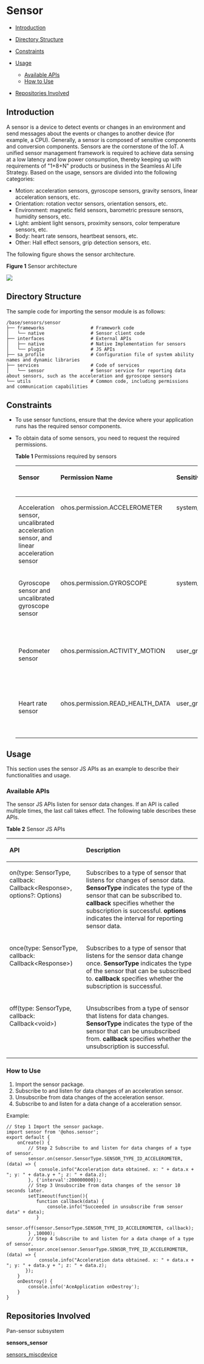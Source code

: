 # Sensor<a name="EN-US_TOPIC_0000001148682248"></a>

-   [Introduction](#section11660541593)
-   [Directory Structure](#section44981327519)
-   [Constraints](#section98068674513)
-   [Usage](#section1581412211528)
    -   [Available APIs](#section15684191115524)
    -   [How to Use](#section1543714111810)

-   [Repositories Involved](#section96071132185310)

## Introduction<a name="section11660541593"></a>

A sensor is a device to detect events or changes in an environment and send messages about the events or changes to another device \(for example, a CPU\). Generally, a sensor is composed of sensitive components and conversion components. Sensors are the cornerstone of the IoT. A unified sensor management framework is required to achieve data sensing at a low latency and low power consumption, thereby keeping up with requirements of "1+8+N" products or business in the Seamless AI Life Strategy. Based on the usage, sensors are divided into the following categories:

-   Motion: acceleration sensors, gyroscope sensors, gravity sensors, linear acceleration sensors, etc.
-   Orientation: rotation vector sensors, orientation sensors, etc.
-   Environment: magnetic field sensors, barometric pressure sensors, humidity sensors, etc.
-   Light: ambient light sensors, proximity sensors, color temperature sensors, etc.
-   Body: heart rate sensors, heartbeat sensors, etc.
-   Other: Hall effect sensors, grip detection sensors, etc.

The following figure shows the sensor architecture.

**Figure  1**  Sensor architecture<a name="fig18632347122018"></a>  


![](figures/en-us_image_0000001199027515.png)

## Directory Structure<a name="section44981327519"></a>

The sample code for importing the sensor module is as follows:

```
/base/sensors/sensor
├── frameworks                 # Framework code
│   └── native                 # Sensor client code
├── interfaces                 # External APIs
│   ├── native                 # Native Implementation for sensors
│   └── plugin                 # JS APIs
├── sa_profile                 # Configuration file of system ability names and dynamic libraries
├── services                   # Code of services
│   └── sensor                 # Sensor service for reporting data about sensors, such as the acceleration and gyroscope sensors
└── utils                      # Common code, including permissions and communication capabilities 
```

## Constraints<a name="section98068674513"></a>

-   To use sensor functions, ensure that the device where your application runs has the required sensor components.

-   To obtain data of some sensors, you need to request the required permissions.

    **Table  1**  Permissions required by sensors

    <a name="table1379101653916"></a>
    <table><thead align="left"><tr id="row137911161397"><th class="cellrowborder" valign="top" width="23.46765323467653%" id="mcps1.2.5.1.1"><p id="p15138132134118"><a name="p15138132134118"></a><a name="p15138132134118"></a>Sensor</p>
    </th>
    <th class="cellrowborder" valign="top" width="27.61723827617238%" id="mcps1.2.5.1.2"><p id="p2798169398"><a name="p2798169398"></a><a name="p2798169398"></a>Permission Name</p>
    </th>
    <th class="cellrowborder" valign="top" width="13.358664133586636%" id="mcps1.2.5.1.3"><p id="p14791716163914"><a name="p14791716163914"></a><a name="p14791716163914"></a>Sensitivity</p>
    </th>
    <th class="cellrowborder" valign="top" width="35.55644435556444%" id="mcps1.2.5.1.4"><p id="p379171633919"><a name="p379171633919"></a><a name="p379171633919"></a>Permission Description</p>
    </th>
    </tr>
    </thead>
    <tbody><tr id="row12791216173912"><td class="cellrowborder" valign="top" width="23.46765323467653%" headers="mcps1.2.5.1.1 "><p id="p41385264116"><a name="p41385264116"></a><a name="p41385264116"></a>Acceleration sensor, uncalibrated acceleration sensor, and linear acceleration sensor</p>
    </td>
    <td class="cellrowborder" valign="top" width="27.61723827617238%" headers="mcps1.2.5.1.2 "><p id="p177941653914"><a name="p177941653914"></a><a name="p177941653914"></a>ohos.permission.ACCELEROMETER</p>
    </td>
    <td class="cellrowborder" valign="top" width="13.358664133586636%" headers="mcps1.2.5.1.3 "><p id="p207991683914"><a name="p207991683914"></a><a name="p207991683914"></a>system_grant</p>
    </td>
    <td class="cellrowborder" valign="top" width="35.55644435556444%" headers="mcps1.2.5.1.4 "><p id="p118061614399"><a name="p118061614399"></a><a name="p118061614399"></a>Allows an application to subscribe to data of these acceleration-related sensors.</p>
    </td>
    </tr>
    <tr id="row480116123911"><td class="cellrowborder" valign="top" width="23.46765323467653%" headers="mcps1.2.5.1.1 "><p id="p1213992174111"><a name="p1213992174111"></a><a name="p1213992174111"></a>Gyroscope sensor and uncalibrated gyroscope sensor</p>
    </td>
    <td class="cellrowborder" valign="top" width="27.61723827617238%" headers="mcps1.2.5.1.2 "><p id="p13807165395"><a name="p13807165395"></a><a name="p13807165395"></a>ohos.permission.GYROSCOPE</p>
    </td>
    <td class="cellrowborder" valign="top" width="13.358664133586636%" headers="mcps1.2.5.1.3 "><p id="p188031617391"><a name="p188031617391"></a><a name="p188031617391"></a>system_grant</p>
    </td>
    <td class="cellrowborder" valign="top" width="35.55644435556444%" headers="mcps1.2.5.1.4 "><p id="p4804168392"><a name="p4804168392"></a><a name="p4804168392"></a>Allows an application to subscribe to data of these gyroscope-related sensors.</p>
    </td>
    </tr>
    <tr id="row68051693916"><td class="cellrowborder" valign="top" width="23.46765323467653%" headers="mcps1.2.5.1.1 "><p id="p191397210413"><a name="p191397210413"></a><a name="p191397210413"></a>Pedometer sensor</p>
    </td>
    <td class="cellrowborder" valign="top" width="27.61723827617238%" headers="mcps1.2.5.1.2 "><p id="p9802016183911"><a name="p9802016183911"></a><a name="p9802016183911"></a>ohos.permission.ACTIVITY_MOTION</p>
    </td>
    <td class="cellrowborder" valign="top" width="13.358664133586636%" headers="mcps1.2.5.1.3 "><p id="p11801216143916"><a name="p11801216143916"></a><a name="p11801216143916"></a>user_grant</p>
    </td>
    <td class="cellrowborder" valign="top" width="35.55644435556444%" headers="mcps1.2.5.1.4 "><p id="p48010163399"><a name="p48010163399"></a><a name="p48010163399"></a>Allows an application to subscribe to the motion status.</p>
    </td>
    </tr>
    <tr id="row20323104234015"><td class="cellrowborder" valign="top" width="23.46765323467653%" headers="mcps1.2.5.1.1 "><p id="p3139172144118"><a name="p3139172144118"></a><a name="p3139172144118"></a>Heart rate sensor</p>
    </td>
    <td class="cellrowborder" valign="top" width="27.61723827617238%" headers="mcps1.2.5.1.2 "><p id="p7323942174013"><a name="p7323942174013"></a><a name="p7323942174013"></a>ohos.permission.READ_HEALTH_DATA</p>
    </td>
    <td class="cellrowborder" valign="top" width="13.358664133586636%" headers="mcps1.2.5.1.3 "><p id="p1232314214407"><a name="p1232314214407"></a><a name="p1232314214407"></a>user_grant</p>
    </td>
    <td class="cellrowborder" valign="top" width="35.55644435556444%" headers="mcps1.2.5.1.4 "><p id="p12323144254018"><a name="p12323144254018"></a><a name="p12323144254018"></a>Allows an application to read health data.</p>
    </td>
    </tr>
    </tbody>
    </table>


## Usage<a name="section1581412211528"></a>

This section uses the sensor JS APIs as an example to describe their functionalities and usage.

### Available APIs<a name="section15684191115524"></a>

The sensor JS APIs listen for sensor data changes. If an API is called multiple times, the last call takes effect. The following table describes these APIs.

**Table  2**  Sensor JS APIs

<a name="table13821942165419"></a>
<table><thead align="left"><tr id="row6821194225417"><th class="cellrowborder" valign="top" width="40.11%" id="mcps1.2.3.1.1"><p id="p3822542145420"><a name="p3822542145420"></a><a name="p3822542145420"></a>API</p>
</th>
<th class="cellrowborder" valign="top" width="59.89%" id="mcps1.2.3.1.2"><p id="p0822942175411"><a name="p0822942175411"></a><a name="p0822942175411"></a>Description</p>
</th>
</tr>
</thead>
<tbody><tr id="row1782284211544"><td class="cellrowborder" valign="top" width="40.11%" headers="mcps1.2.3.1.1 "><p id="p18666622171316"><a name="p18666622171316"></a><a name="p18666622171316"></a>on(type: SensorType, callback: Callback&lt;Response&gt;, options?: Options)</p>
</td>
<td class="cellrowborder" valign="top" width="59.89%" headers="mcps1.2.3.1.2 "><p id="p1476355071517"><a name="p1476355071517"></a><a name="p1476355071517"></a>Subscribes to a type of sensor that listens for changes of sensor data. <strong id="b14384115423516"><a name="b14384115423516"></a><a name="b14384115423516"></a>SensorType</strong> indicates the type of the sensor that can be subscribed to. <strong id="b6384145413356"><a name="b6384145413356"></a><a name="b6384145413356"></a>callback</strong> specifies whether the subscription is successful. <strong id="b562874515315"><a name="b562874515315"></a><a name="b562874515315"></a>options</strong> indicates the interval for reporting sensor data.</p>
</td>
</tr>
<tr id="row1489993155613"><td class="cellrowborder" valign="top" width="40.11%" headers="mcps1.2.3.1.1 "><p id="p1490010315564"><a name="p1490010315564"></a><a name="p1490010315564"></a>once(type: SensorType, callback: Callback&lt;Response&gt;)</p>
</td>
<td class="cellrowborder" valign="top" width="59.89%" headers="mcps1.2.3.1.2 "><p id="p5900163115564"><a name="p5900163115564"></a><a name="p5900163115564"></a>Subscribes to a type of sensor that listens for the sensor data change once. <strong id="b16369115653114"><a name="b16369115653114"></a><a name="b16369115653114"></a>SensorType</strong> indicates the type of the sensor that can be subscribed to. <strong id="b2370135693114"><a name="b2370135693114"></a><a name="b2370135693114"></a>callback</strong> specifies whether the subscription is successful.</p>
</td>
</tr>
<tr id="row1909165317562"><td class="cellrowborder" valign="top" width="40.11%" headers="mcps1.2.3.1.1 "><p id="p16909135319564"><a name="p16909135319564"></a><a name="p16909135319564"></a>off(type: SensorType, callback: Callback&lt;void&gt;)</p>
</td>
<td class="cellrowborder" valign="top" width="59.89%" headers="mcps1.2.3.1.2 "><p id="p3909165315613"><a name="p3909165315613"></a><a name="p3909165315613"></a>Unsubscribes from a type of sensor that listens for data changes. <strong id="b63331753103316"><a name="b63331753103316"></a><a name="b63331753103316"></a>SensorType</strong> indicates the type of the sensor that can be unsubscribed from. <strong id="b153331453173315"><a name="b153331453173315"></a><a name="b153331453173315"></a>callback</strong> specifies whether the unsubscription is successful.</p>
</td>
</tr>
</tbody>
</table>


### How to Use<a name="section1543714111810"></a>

1.  Import the sensor package.
2.  Subscribe to and listen for data changes of an acceleration sensor.
3.  Unsubscribe from data changes of the acceleration sensor.
4.  Subscribe to and listen for a data change of a acceleration sensor.

Example:

```
// Step 1 Import the sensor package.
import sensor from '@ohos.sensor';
export default {
    onCreate() {
        // Step 2 Subscribe to and listen for data changes of a type of sensor.
        sensor.on(sensor.SensorType.SENSOR_TYPE_ID_ACCELEROMETER, (data) => {
            console.info("Acceleration data obtained. x: " + data.x + "; y: " + data.y + "; z: " + data.z);
        }, {'interval':200000000});
        // Step 3 Unsubscribe from data changes of the sensor 10 seconds later.
        setTimeout(function(){
           function callback(data) {
               console.info("Succeeded in unsubscribe from sensor data" + data);
           }
               sensor.off(sensor.SensorType.SENSOR_TYPE_ID_ACCELEROMETER, callback);
        } ,10000);
        // Step 4 Subscribe to and listen for a data change of a type of sensor.
        sensor.once(sensor.SensorType.SENSOR_TYPE_ID_ACCELEROMETER, (data) => {
            console.info("Acceleration data obtained. x: " + data.x + "; y: " + data.y + "; z: " + data.z);
       });
    }
    onDestroy() {
        console.info('AceApplication onDestroy');
    }
}
```

## Repositories Involved<a name="section96071132185310"></a>

Pan-sensor subsystem

**sensors\_sensor**

[sensors\_miscdevice](https://gitee.com/openharmony/sensors_miscdevice)

